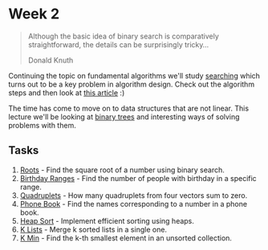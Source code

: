 # Week 2

> Although the basic idea of binary search is comparatively straightforward,
> the details can be surprisingly tricky…
>
> Donald Knuth

Continuing the topic on fundamental algorithms we'll study [searching](materials/searching.md)
which turns out to be a key problem in algorithm design. Check out the algorithm steps and
then look at [this article](http://googleresearch.blogspot.com/2006/06/extra-extra-read-all-about-it-nearly.html) :)

The time has come to move on to data structures that are not linear. This lecture we'll
be looking at [binary trees](materials/binary_trees.md) and interesting ways of solving
problems with them.

## Tasks

1. [Roots](1-Roots/README.md) - Find the square root of a number using binary search.
1. [Birthday Ranges](2-Birthday-Ranges/README.md) - Find the number of people
with birthday in a specific range.
1. [Quadruplets](3-Quadruplets/README.md) - How many quadruplets from four
vectors sum to zero.
1. [Phone Book](4-Phone-Book/README.md) - Find the names corresponding to a number in
a phone book.
1. [Heap Sort](5-Heap-Sort/README.md) - Implement efficient sorting using heaps.
1. [K Lists](6-K-Lists/README.md) - Merge k sorted lists in a single one.
1. [K Min](7-K-Min/README.md) - Find the k-th smallest element in an unsorted collection.
